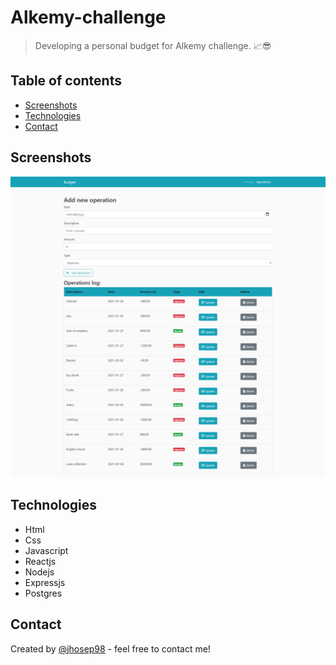 # Alkemy-challenge

> Developing a personal budget for Alkemy challenge. 📈😎

## Table of contents

- [Screenshots](#screenshots)
- [Technologies](#technologies)
- [Contact](#contact)

## Screenshots

![audio](./budget-01.png)

## Technologies

- Html
- Css
- Javascript
- Reactjs
- Nodejs
- Expressjs
- Postgres

## Contact

Created by [@jhosep98](https://jhosep98.github.io/jdb-portfolio/) - feel free to contact me!
